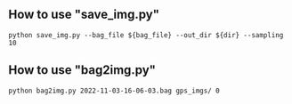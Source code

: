 ## How to use "save_img.py"

```
python save_img.py --bag_file ${bag_file} --out_dir ${dir} --sampling 10
```

## How to use "bag2img.py"
```
python bag2img.py 2022-11-03-16-06-03.bag gps_imgs/ 0
```

